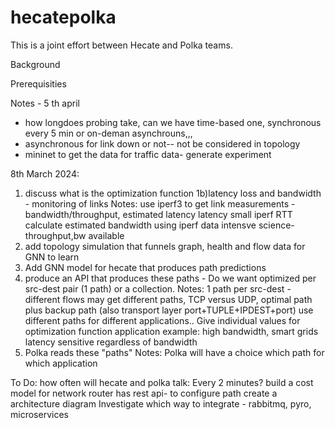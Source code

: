 # hecatepolka
This is a joint effort between Hecate and Polka teams.

Background

Prerequisities


Notes - 
5 th april
- how longdoes probing take, can we have time-based one, synchronous every 5 min or on-deman asynchrouns,,,
- asynchronous for link down or not-- not be considered in topology
- mininet to get the data for traffic data- generate experiment 


8th March 2024:
1) discuss what is the optimization function
1b)latency loss and bandwidth - monitoring of links
    Notes: use iperf3 to get link measurements - bandwidth/throughput, estimated latency
    latency small iperf RTT
    calculate estimated bandwidth using iperf
    data intensve science- throughput,bw available
2) add topology simulation that funnels graph, health and flow data for GNN to learn
3) Add GNN model for hecate that produces path predictions
4) produce an API that produces these paths - Do we want optimized per src-dest pair (1 path) or a collection.
Notes: 1 path per src-dest - different flows may get different paths, TCP versus UDP, optimal path plus backup path (also transport layer port+TUPLE+IPDEST+port) use different paths for different applications.. Give individual values for optimization function
application example: high bandwidth, smart grids latency sensitive regardless of bandwidth
5) Polka reads these "paths"
Notes: Polka will have a choice which path for which application

To Do:
how often will hecate and polka talk: Every 2 minutes?
build a cost model for network
router has rest api- to configure path
create a architecture diagram
Investigate which way to integrate - rabbitmq, pyro, microservices